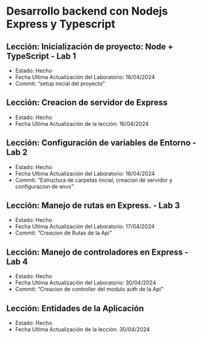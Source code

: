 # Desarrollo backend con Nodejs Express y Typescript



## Lección: Inicialización de proyecto: Node + TypeScript - Lab 1
- Estado: Hecho
- Fecha Ultima Actualización del Laboratorio: 16/04/2024
- Commit:  “setup inicial del proyecto”

## Lección: Creacion de servidor de Express
- Estado: Hecho
- Fecha Ultima Actualización de la lección: 16/04/2024

## Lección: Configuración de variables de Entorno - Lab 2
- Estado: Hecho
- Fecha Ultima Actualización del Laboratorio: 16/04/2024
- Commit:  “Estructura de carpetas inicial, creacion de servidor y configuracion de envs”

## Lección: Manejo de rutas en Express. - Lab 3
- Estado: Hecho
- Fecha Ultima Actualización del Laboratorio: 17/04/2024
- Commit:  “Creacion de Rutas de la Api”

  
## Lección: Manejo de controladores en Express - Lab 4
- Estado: Hecho
- Fecha Ultima Actualización del Laboratorio: 30/04/2024
- Commit:  “Creacion de controller del modulo auth de la Api”

## Lección:  Entidades de la Aplicación
- Estado: Hecho
- Fecha Ultima Actualización de la lección: 30/04/2024
